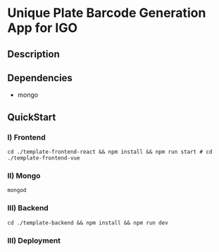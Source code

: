 # Unique Plate Barcode Generation App for IGO


## Description


## Dependencies
- mongo

## QuickStart
### I) Frontend 
```
cd ./template-frontend-react && npm install && npm run start # cd ./template-frontend-vue
```
### II) Mongo
```
mongod
```
### III) Backend
```
cd ./template-backend && npm install && npm run dev
```
### III) Deployment
